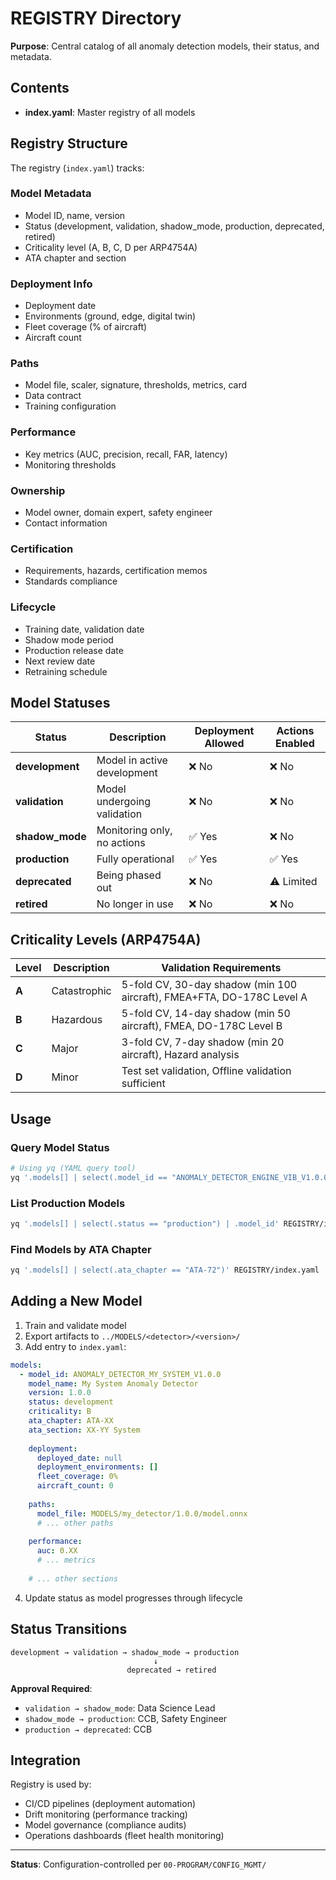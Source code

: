 # REGISTRY Directory

**Purpose**: Central catalog of all anomaly detection models, their status, and metadata.

## Contents

- **index.yaml**: Master registry of all models

## Registry Structure

The registry (`index.yaml`) tracks:

### Model Metadata
- Model ID, name, version
- Status (development, validation, shadow_mode, production, deprecated, retired)
- Criticality level (A, B, C, D per ARP4754A)
- ATA chapter and section

### Deployment Info
- Deployment date
- Environments (ground, edge, digital twin)
- Fleet coverage (% of aircraft)
- Aircraft count

### Paths
- Model file, scaler, signature, thresholds, metrics, card
- Data contract
- Training configuration

### Performance
- Key metrics (AUC, precision, recall, FAR, latency)
- Monitoring thresholds

### Ownership
- Model owner, domain expert, safety engineer
- Contact information

### Certification
- Requirements, hazards, certification memos
- Standards compliance

### Lifecycle
- Training date, validation date
- Shadow mode period
- Production release date
- Next review date
- Retraining schedule

## Model Statuses

| Status | Description | Deployment Allowed | Actions Enabled |
|--------|-------------|-------------------|-----------------|
| **development** | Model in active development | ❌ No | ❌ No |
| **validation** | Model undergoing validation | ❌ No | ❌ No |
| **shadow_mode** | Monitoring only, no actions | ✅ Yes | ❌ No |
| **production** | Fully operational | ✅ Yes | ✅ Yes |
| **deprecated** | Being phased out | ❌ No | ⚠️ Limited |
| **retired** | No longer in use | ❌ No | ❌ No |

## Criticality Levels (ARP4754A)

| Level | Description | Validation Requirements |
|-------|-------------|------------------------|
| **A** | Catastrophic | 5-fold CV, 30-day shadow (min 100 aircraft), FMEA+FTA, DO-178C Level A |
| **B** | Hazardous | 5-fold CV, 14-day shadow (min 50 aircraft), FMEA, DO-178C Level B |
| **C** | Major | 3-fold CV, 7-day shadow (min 20 aircraft), Hazard analysis |
| **D** | Minor | Test set validation, Offline validation sufficient |

## Usage

### Query Model Status
```bash
# Using yq (YAML query tool)
yq '.models[] | select(.model_id == "ANOMALY_DETECTOR_ENGINE_VIB_V1.0.0")' REGISTRY/index.yaml
```

### List Production Models
```bash
yq '.models[] | select(.status == "production") | .model_id' REGISTRY/index.yaml
```

### Find Models by ATA Chapter
```bash
yq '.models[] | select(.ata_chapter == "ATA-72")' REGISTRY/index.yaml
```

## Adding a New Model

1. Train and validate model
2. Export artifacts to `../MODELS/<detector>/<version>/`
3. Add entry to `index.yaml`:

```yaml
models:
  - model_id: ANOMALY_DETECTOR_MY_SYSTEM_V1.0.0
    model_name: My System Anomaly Detector
    version: 1.0.0
    status: development
    criticality: B
    ata_chapter: ATA-XX
    ata_section: XX-YY System
    
    deployment:
      deployed_date: null
      deployment_environments: []
      fleet_coverage: 0%
      aircraft_count: 0
    
    paths:
      model_file: MODELS/my_detector/1.0.0/model.onnx
      # ... other paths
    
    performance:
      auc: 0.XX
      # ... metrics
    
    # ... other sections
```

4. Update status as model progresses through lifecycle

## Status Transitions

```
development → validation → shadow_mode → production
                                ↓
                          deprecated → retired
```

**Approval Required**:
- `validation → shadow_mode`: Data Science Lead
- `shadow_mode → production`: CCB, Safety Engineer
- `production → deprecated`: CCB

## Integration

Registry is used by:
- CI/CD pipelines (deployment automation)
- Drift monitoring (performance tracking)
- Model governance (compliance audits)
- Operations dashboards (fleet health monitoring)

---

**Status**: Configuration-controlled per `00-PROGRAM/CONFIG_MGMT/`
